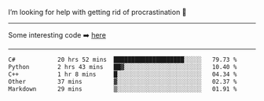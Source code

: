 I’m looking for help with getting rid of procrastination 🤔

-----

Some interesting code :arrow_right: [here](https://github.com/zhen8838/playground)

-----

<!--START_SECTION:waka-->

```txt
C#            20 hrs 52 mins  ████████████████████░░░░░   79.73 %
Python        2 hrs 43 mins   ██▓░░░░░░░░░░░░░░░░░░░░░░   10.40 %
C++           1 hr 8 mins     █░░░░░░░░░░░░░░░░░░░░░░░░   04.34 %
Other         37 mins         ▓░░░░░░░░░░░░░░░░░░░░░░░░   02.37 %
Markdown      29 mins         ▒░░░░░░░░░░░░░░░░░░░░░░░░   01.91 %
```

<!--END_SECTION:waka-->

<!--
**zhen8838/zhen8838** is a ✨ _special_ ✨ repository because its `README.md` (this file) appears on your GitHub profile.

Here are some ideas to get you started:

- 🔭 I’m currently working on ...
- 🌱 I’m currently learning ...
- 👯 I’m looking to collaborate on ...
 ...
- 💬 Ask me about ...
- 📫 How to reach me: ...
- 😄 Pronouns: ...
- ⚡ Fun fact: ...
-->
